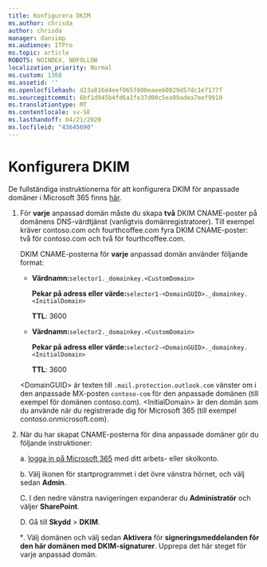 ```yaml
---
title: Konfigurera DKIM
ms.author: chrisda
author: chrisda
manager: dansimp
ms.audience: ITPro
ms.topic: article
ROBOTS: NOINDEX, NOFOLLOW
localization_priority: Normal
ms.custom: 1388
ms.assetid: ''
ms.openlocfilehash: d23a816d4eef065f800eaee60829d57dc1e7177f
ms.sourcegitcommit: 6bf1d945b4fd6a1fe37d00c5ea99adea7eef9910
ms.translationtype: MT
ms.contentlocale: sv-SE
ms.lasthandoff: 04/21/2020
ms.locfileid: "43645690"
---
```

# <a name="setup-dkim"></a>Konfigurera DKIM

De fullständiga instruktionerna för att konfigurera DKIM för anpassade domäner i Microsoft 365 finns [här](https://docs.microsoft.com/office365/SecurityCompliance/use-dkim-to-validate-outbound-email#what-you-need-to-do-to-manually-set-up-dkim-in-office-365).

1. För **varje** anpassad domän måste du skapa **två** DKIM CNAME-poster på domänens DNS-värdtjänst (vanligtvis domänregistratorer). Till exempel kräver contoso.com och fourthcoffee.com fyra DKIM CNAME-poster: två för contoso.com och två för fourthcoffee.com.

   DKIM CNAME-posterna för **varje** anpassad domän använder följande format:

   - **Värdnamn:**`selector1._domainkey.<CustomDomain>`

     **Pekar på adress eller värde:**`selector1-<DomainGUID>._domainkey.<InitialDomain>`

     **TTL**: 3600

   - **Värdnamn:**`selector2._domainkey.<CustomDomain>`

     **Pekar på adress eller värde:**`selector2-<DomainGUID>._domainkey.<InitialDomain>`

     **TTL**: 3600

   \<DomainGUID\> är texten till `.mail.protection.outlook.com` vänster om i den anpassade MX-posten `contoso-com` för den anpassade domänen (till exempel för domänen contoso.com). \<InitialDomain\> är den domän som du använde när du registrerade dig för Microsoft 365 (till exempel contoso.onmicrosoft.com).

2. När du har skapat CNAME-posterna för dina anpassade domäner gör du följande instruktioner:

   a. [logga in på Microsoft 365](https://support.office.microsoft.com/article/e9eb7d51-5430-4929-91ab-6157c5a050b4) med ditt arbets- eller skolkonto.

   b. Välj ikonen för startprogrammet i det övre vänstra hörnet, och välj sedan **Admin**.

   C. I den nedre vänstra navigeringen expanderar du **Administratör** och väljer **SharePoint**.

   D. Gå till **Skydd** > **DKIM**.

   ᵉ. Välj domänen och välj sedan **Aktivera** för **signeringsmeddelanden för den här domänen med DKIM-signaturer**. Upprepa det här steget för varje anpassad domän.
